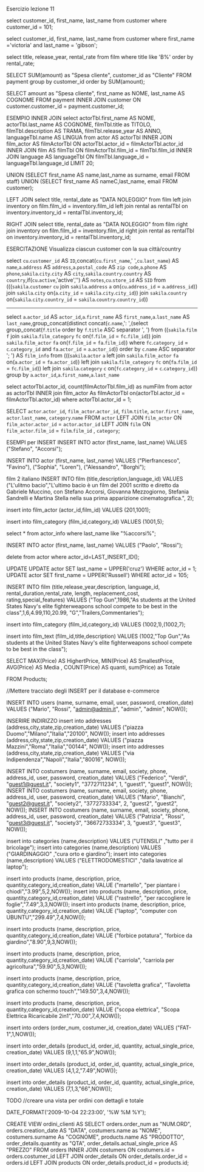 

Esercizio lezione 11

select customer_id, first_name, last_name from customer where customer_id = 101;

select customer_id, first_name, last_name from customer where first_name ='victoria' and last_name = 'gibson';

select title, release_year, rental_rate from film where title like 'B%' order by rental_rate;

SELECT SUM(amount) as "Spesa cliente", customer_id as "Cliente"  FROM payment group by customer_id order by SUM(amount);

SELECT amount as "Spesa cliente", first_name as NOME, last_name AS COGNOME
FROM payment 
INNER JOIN customer ON customer.customer_id = payment.customer_id;

ESEMPIO INNER JOIN
select actorTbl.first_name AS NOME, actorTbl.last_name AS COGNOME, filmTbl.title as TITOLO, filmTbl.description AS TRAMA, filmTbl.release_year AS ANNO, languageTbl.name AS LINGUA 
from actor AS actorTbl 
INNER JOIN film_actor AS filmActorTbl ON actorTbl.actor_id = filmActorTbl.actor_id 
INNER JOIN film AS filmTbl ON filmActorTbl.film_id = filmTbl.film_id
INNER JOIN language AS languageTbl ON filmTbl.language_id = languageTbl.language_id
LIMIT 20;

UNION
(SELECT first_name AS name,last_name as surname, email FROM staff)
UNION
(SELECT first_name AS nameC,last_name, email FROM customer);


LEFT JOIN
select title, rental_date as "DATA NOLEGGIO" from film
left join inventory on film.film_id = inventory.film_id
left join rental as rentalTbl on inventory.inventory_id = rentalTbl.inventory_id;

RIGHT JOIN
select title, rental_date as "DATA NOLEGGIO" from film
right join inventory on film.film_id = inventory.film_id
right join rental as rentalTbl on inventory.inventory_id = rentalTbl.inventory_id;

ESERCITAZIONE
Visualizza ciascun customer con la sua città/country

select `cu`.`customer_id` AS `ID`,concat(`cu`.`first_name`,' ',`cu`.`last_name`) AS `name`,`a`.`address` AS `address`,`a`.`postal_code` AS `zip code`,`a`.`phone` AS `phone`,`sakila`.`city`.`city` AS `city`,`sakila`.`country`.`country` AS `country`,if(`cu`.`active`,'active','') AS `notes`,`cu`.`store_id` AS `SID` from (((`sakila`.`customer` `cu` join `sakila`.`address` `a` on(`cu`.`address_id` = `a`.`address_id`)) join `sakila`.`city` on(`a`.`city_id` = `sakila`.`city`.`city_id`)) join `sakila`.`country` on(`sakila`.`city`.`country_id` = `sakila`.`country`.`country_id`))

***
select `a`.`actor_id` AS `actor_id`,`a`.`first_name` AS `first_name`,`a`.`last_name` AS `last_name`,group_concat(distinct concat(`c`.`name`,': ',(select group_concat(`f`.`title` order by `f`.`title` ASC separator ', ') 
from ((`sakila`.`film` `f` 
join `sakila`.`film_category` `fc` on(`f`.`film_id` = `fc`.`film_id`)) 
join `sakila`.`film_actor` `fa` on(`f`.`film_id` = `fa`.`film_id`)) where `fc`.`category_id` = `c`.`category_id` and `fa`.`actor_id` = `a`.`actor_id`)) order by `c`.`name` ASC separator '; ') AS `film_info` 
from (((`sakila`.`actor` `a` left join `sakila`.`film_actor` `fa` on(`a`.`actor_id` = `fa`.`actor_id`)) 
left join `sakila`.`film_category` `fc` on(`fa`.`film_id` = `fc`.`film_id`)) left join `sakila`.`category` `c` on(`fc`.`category_id` = `c`.`category_id`)) group by `a`.`actor_id`,`a`.`first_name`,`a`.`last_name`


select actorTbl.actor_id, count(filmActorTbl.film_id) as numFilm from actor as actorTbl
INNER join film_actor As filmActorTbl on(actorTbl.actor_id = filmActorTbl.actor_id) 
where actorTbl.actor_id = 1;


SELECT `actor`.`actor_id`, `film_actor`.`actor_id`, `film`.`title`, `actor`.`first_name`, `actor`.`last_name`, `category`.`name`
FROM `actor` 
	LEFT JOIN `film_actor` ON `film_actor`.`actor_id` = `actor`.`actor_id` 
	LEFT JOIN `film` ON `film_actor`.`film_id` = `film`.`film_id`
	, `category`;

ESEMPI per INSERT
 INSERT INTO actor (first_name, last_name) VALUES ("Stefano", "Accorsi");

INSERT INTO actor (first_name, last_name) VALUES ("Pierfrancesco", "Favino"), ("Sophia", "Loren"), ("Alessandro", "Borghi");


film
2 italiano
INSERT INTO film (title,description,language_id) VALUES ("L'ulitmo bacio","L'ultimo bacio è un film del 2001 scritto e diretto da Gabriele Muccino, con Stefano Accorsi, Giovanna Mezzogiorno, Stefania Sandrelli e Martina Stella nella sua prima apparizione cinematografica.", 2);

 insert into film_actor (actor_id,film_id) VALUES (201,1001);

 insert into film_category (film_id,category_id) VALUES (1001,5);

 select * from actor_info where last_name like "%accorsi%";

 INSERT INTO actor (first_name, last_name) VALUES ("Paolo", "Rossi");

 delete from actor where actor_id=LAST_INSERT_ID();	


UPDATE
 UPDATE  actor SET last_name = UPPER('cruz') WHERE actor_id = 1;
 UPDATE  actor SET first_name = UPPER('Russell') WHERE actor_id = 105;

INSERT INTO film (title,release_year,description, language_id, rental_duration,rental_rate, length, replacement_cost, rating,special_features) VALUES ("Top Gun",1986,"As students at the United States Navy's elite fighterweapons school compete to be best in the class",1,6,4.99,110,20.99, "G","Trailers,Commentaries");

insert into film_category (film_id,category_id) VALUES (1002,1),(1002,7);

insert into film_text (film_id,title,description) VALUES (1002,"Top Gun","As students at the United States Navy's elite fighterweapons school compete to be best in the class");

SELECT MAX(Price) AS HighertPrice, MIN(Price) AS SmallestPrice, AVG(Price) AS Media , COUNT(Price) AS quanti, 
sum(Price) as Totale

FROM Products;

//Mettere tracciato degli INSERT per il database e-commerce


INSERT INTO users (name, surname, email, user, password, creation_date) VALUES ("Mario", "Rossi", "admin@admin.it", "admin", "admin", NOW());

INSERIRE INDIRIZZO
insert into addresses (address,city,state,zip,creation_date) VALUES ("piazza Duomo","Milano","Italia","20100", NOW());
insert into addresses (address,city,state,zip,creation_date) VALUES ("piazza Mazzini","Roma","Italia","00144", NOW());
insert into addresses (address,city,state,zip,creation_date) VALUES ("via Indipendenza","Napoli","Italia","80016", NOW());

INSERT INTO costumers (name, surname, email, society, phone, address_id, user, password, creation_date) VALUES ("Federico", "Verdi", "guest1@guest.it", "society1", "3772711234", 1, "guest1", "guest1", NOW());
 INSERT INTO costumers (name, surname, email, society, phone, address_id, user, password, creation_date) VALUES ("Mario", "Bianchi", "guest2@guest.it", "society2", "3772733334", 2, "guest2", "guest2", NOW());
 INSERT INTO costumers (name, surname, email, society, phone, address_id, user, password, creation_date) VALUES ("Patrizia", "Rossi", "guest3@guest.it", "society3", "36672733334", 3, "guest3", "guest3", NOW());

 insert into categories (name,description) VALUES ("UTENSILI" ,"tutto per il bricolage");
 insert into categories (name,description) VALUES ("GIARDINAGGIO" ,"cura orto e giardino");
 insert into categories (name,description) VALUES ("ELETTRODOMESTICI" ,"dalla lavatrice al laptop");

 insert into products (name, description, price, quantity,category_id,creation_date) VALUE ("martello", "per piantare i chiodi","3.99",5,2,NOW());
 insert into products (name, description, price, quantity,category_id,creation_date) VALUE ("rastrello", "per raccogliere le foglie","7.49",3,3,NOW());
 insert into products (name, description, price, quantity,category_id,creation_date) VALUE ("laptop", "computer con UBUNTU","299.49",7,4,NOW());

insert into products (name, description, price, quantity,category_id,creation_date) VALUE ("forbice potatura", "forbice da giardino","8.90",9,3,NOW());

insert into products (name, description, price, quantity,category_id,creation_date) VALUE ("carriola", "carriola per agricoltura","59.90",5,3,NOW());

insert into products (name, description, price, quantity,category_id,creation_date) VALUE ("tavoletta grafica", "Tavoletta grafica con schermo touch","149.50",3,4,NOW());

insert into products (name, description, price, quantity,category_id,creation_date) VALUE ("scopa elettrica", "Scopa Elettrica Ricaricabile 2in1","70.00",7,4,NOW());

insert into orders (order_num, costumer_id, creation_date) VALUES ("FAT-1",1,NOW());

insert into order_details (product_id, order_id, quantity, actual_single_price, creation_date) VALUES (9,1,1,"65.9",NOW());

insert into order_details (product_id, order_id, quantity, actual_single_price, creation_date) VALUES (4,1,2,"7.49",NOW());

insert into order_details (product_id, order_id, quantity, actual_single_price, creation_date) VALUES (7,1,3,"66",NOW());

TODO
//creare una vista per ordini con dettagli e totale

DATE_FORMAT('2009-10-04 22:23:00', '%W %M %Y');

CREATE VIEW ordini_clienti AS
SELECT orders.order_num as "NUM.ORD", orders.creation_date AS "DATA", costumers.name as "NOME", costumers.surname As "COGNOME", products.name AS "PRODOTTO",
order_details.quantity as "QTA", order_details.actual_single_price AS "PREZZO"
FROM orders 
INNER JOIN costumers ON costumers.id = orders.costumer_id
LEFT JOIN order_details ON order_details.order_id = orders.id
LEFT JOIN products ON order_details.product_id = products.id;